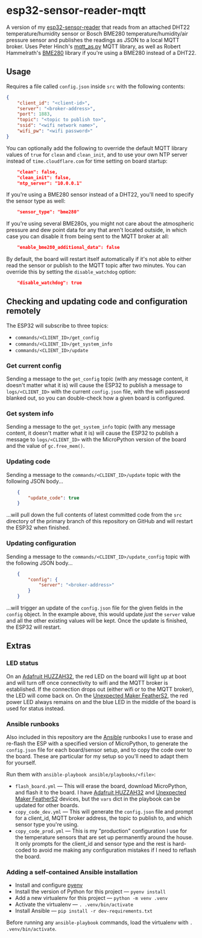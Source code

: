 # esp32-sensor-reader-mqtt
A version of my [esp32-sensor-reader](https://github.com/VirtualWolf/esp32-sensor-reader) that reads from an attached DHT22 temperature/humidity sensor or Bosch BME280 temperature/humidity/air pressure sensor and publishes the readings as JSON to a local MQTT broker. Uses Peter Hinch's [mqtt_as.py](https://github.com/peterhinch/micropython-mqtt/blob/master/mqtt_as/README.md) MQTT library, as well as Robert Hammelrath's [BME280](https://github.com/robert-hh/BME280/) library if you're using a BME280 instead of a DHT22.

## Usage

Requires a file called `config.json` inside `src` with the following contents:

```json
{
    "client_id": "<client-id>",
    "server": "<broker-address>",
    "port": 1883,
    "topic": "<topic to publish to>",
    "ssid": "<wifi network name>",
    "wifi_pw": "<wifi password>"
}
```

You can optionally add the following to override the default MQTT library values of `true` for `clean` and `clean_init`, and to use your own NTP server instead of `time.cloudflare.com` for time setting on board startup:

```json
    "clean": false,
    "clean_init": false,
    "ntp_server": "10.0.0.1"
```

If you're using a BME280 sensor instead of a DHT22, you'll need to specify the sensor type as well:

```json
    "sensor_type": "bme280"
```

If you're using several BME280s, you might not care about the atmospheric pressure and dew point data for any that aren't located outside, in which case you can disable it from being sent to the MQTT broker at all:

```json
    "enable_bme280_additional_data": false
```

By default, the board will restart itself automatically if it's not able to either read the sensor or publish to the MQTT topic after two minutes. You can override this by setting the `disable_watchdog` option:

```json
    "disable_watchdog": true
```

## Checking and updating code and configuration remotely
The ESP32 will subscribe to three topics:

* `commands/<CLIENT_ID>/get_config`
* `commands/<CLIENT_ID>/get_system_info`
* `commands/<CLIENT_ID>/update`

### Get current config
Sending a message to the `get_config` topic (with any message content, it doesn't matter what it is) will cause the ESP32 to publish a message to `logs/<CLIENT_ID>` with the current `config.json` file, with the wifi password blanked out, so you can double-check how a given board is configured.

### Get system info
Sending a message to the `get_system_info` topic (with any message content, it doesn't matter what it is) will cause the ESP32 to publish a message to `logs/<CLIENT_ID>` with the MicroPython version of the board and the value of `gc.free_mem()`.

### Updating code
Sending a message to the `commands/<CLIENT_ID>/update` topic with the following JSON body...

```json
    {
        "update_code": true
    }
```

...will pull down the full contents of latest committed code from the `src` directory of the primary branch of this repository on GitHub and will restart the ESP32 when finished.

### Updating configuration
Sending a message to the `commands/<CLIENT_ID>/update_config` topic with the following JSON body...

```json
    {
        "config": {
            "server": "<broker-address>"
        }
    }
```

...will trigger an update of the `config.json` file for the given fields in the `config` object. In the example above, this would update _just_ the `server` value and all the other existing values will be kept. Once the update is finished, the ESP32 will restart.

## Extras

### LED status
On an [Adafruit HUZZAH32](https://www.adafruit.com/product/3405), the red LED on the board will light up at boot and will turn off once connectivity to wifi and the MQTT broker is established. If the connection drops out (either wifi or to the MQTT broker), the LED will come back on. On the [Unexpected Maker FeatherS2](https://feathers2.io), the red power LED always remains on and the blue LED in the middle of the board is used for status instead.

### Ansible runbooks
Also included in this repository are the [Ansible](https://www.ansible.com) runbooks I use to erase and re-flash the ESP with a specified version of MicroPython, to generate the `config.json` file for each board/sensor setup, and to copy the code over to the board. These are particular for my setup so you'll need to adapt them for yourself.

Run them with `ansible-playbook ansible/playbooks/<file>`:

  * `flash_board.yml` — This will erase the board, download MicroPython, and flash it to the board. I have [Adafruit HUZZAH32](https://www.adafruit.com/product/3405) and [Unexpected Maker FeatherS2](https://feathers2.io) devices, but the `vars` dict in the playbook can be updated for other boards.
  * `copy_code_dev.yml` — This will generate the `config.json` file and prompt for a client_id, MQTT broker address, the topic to publish to, and which sensor type you're using.
  * `copy_code_prod.yml` — This is my "production" configuration I use for the temperature sensors that are set up permanently around the house. It only prompts for the client_id and sensor type and the rest is hard-coded to avoid me making any configuration mistakes if I need to reflash the board.

### Adding a self-contained Ansible installation
* Install and configure [pyenv](https://github.com/pyenv/pyenv)
* Install the version of Python for this project — `pyenv install`
* Add a new virtualenv for this project — `python -m venv .venv`
* Activate the virtualenv — `. .venv/bin/activate`
* Install Ansible — `pip install -r dev-requirements.txt`

Before running any `ansible-playbook` commands, load the virtualenv with `. .venv/bin/activate`.
